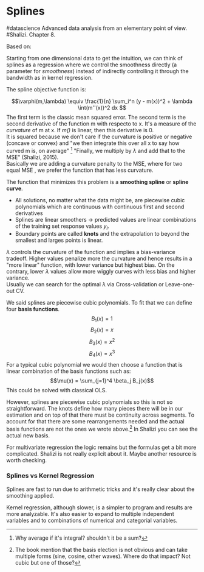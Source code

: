 # Splines
#datascience
Advanced data analysis from an elementary point of view. #Shalizi. Chapter 8.

Based on: 

Starting from one dimensional data to get the intuition, we can think of splines as a regression where we control the smoothness directly (a parameter for *smoothness*) instead of indirectly controlling it through the bandwidth as in kernel regression.

The spline objective function is:

$$\varphi(m,\lambda) \equiv \frac{1}{n} \sum_i^n (y - m(x))^2 + \lambda \int(m''(x))^2 dx $$
The first term is the classic mean squared error. The second term is the second derivative of the function m with respecto to x. It's a measure of the *curvature* of m at x. If *m()* is linear, then this derivative is 0.  
It is squared because we don't care if the curvature is positive or negative (concave or convex) and  "we then integrate this over all x to say how curved m is, on average" [^1]
"Finally, we multiply by $\lambda$ and add that to the MSE" (Shalizi, 2015).  
Basically we are adding a curvature penalty to the MSE, where for two equal MSE , we prefer the function that has less curvature.

The function that minimizes this problem is a **smoothing spline** or **spline curve**.

* All solutions, no matter what the data might be, are piecewise cubic polynomials which are continuous with continuous first and second derivatives
* Splines are linear smoothers -> predicted values are linear combinations of the training set response values $y_i$.
* Boundary points are called **knots** and the extrapolation to beyond the smallest and larges points is linear.

$\lambda$ controls the curvature of the function and implies a bias-variance tradeoff. Higher values penalize more the curvature and hence results in a "more linear" function, with lower variance but highest bias. On the contrary, lower $\lambda$ values allow more wiggly curves with less bias and higher variance.   
Usually we can search for the optimal $\lambda$ via Cross-validation or Leave-one-out CV.

We said splines are piecewise cubic polynomials. To fit that we can define four **basis functions**.  
$$B_1(x) = 1$$$$ B_2(x) = x$$
$$ B_3(x) = x^2$$
$$ B_4(x) = x^3$$
For a typical cubic polynomial we would then choose a function that is linear combination of the basis functions such as:
$$\mu(x) = \sum_{j=1}^4 \beta_j B_j(x)$$
This could be solved with classical OLS.

However, splines are piecewise cubic polynomials so this is not so straightforward.  The knots define how many pieces there will be in our estimation and on top of that there must be continuity across segments. To account for that there are some rearrangements needed and the actual basis functions are not the ones we wrote above.[^2] In Shalizi you can see the actual new basis.

For multivariate regression the logic remains but the formulas get a bit more complicated. Shalizi is not really explicit about it. Maybe another resource is worth checking.

### Splines vs Kernel Regression

Splines are fast to run due to arithmetic tricks and it's really clear about the smoothing applied.

Kernel regression, although slower, is a simpler to program and results are more analyzable. It's also easier to expand to multiple independent variables and to combinations of numerical and categorial variables.



[^1]:Why average if it's integral? shouldn't it be a sum?
[^2]: The book mention that the basis election is not obvious and can take multiple forms (sine, cosine, other waves). Where do that impact? Not cubic but one of those? 